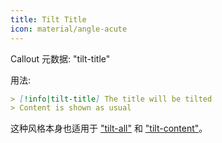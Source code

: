 ```yaml
---
title: Tilt Title
icon: material/angle-acute
---
```


Callout 元数据: "tilt-title"

用法:

```md
> [!info|tilt-title] The title will be tilted
> Content is shown as usual
```

这种风格本身也适用于 ["tilt-all"](../combined-styling/page-17.md) 和 ["tilt-content"](../content-styling/page-7.md)。
